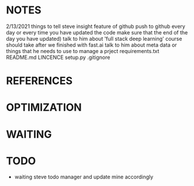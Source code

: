 # NOTES
2/13/2021 
    things to tell steve
        insight feature of github
            push to github every day or every time you have updated the code make sure that the end of the day you have updated)
        talk to him about 'full stack deep learning' course
            should take after we finished with fast.ai
        talk to him about meta data or things that he needs to use to manage a prject
            requirements.txt
            README.md
            LINCENCE
            setup.py
            .gitignore
# REFERENCES
# OPTIMIZATION
# WAITING
# TODO
* waiting steve todo manager and update mine accordingly
